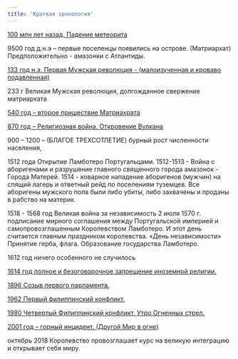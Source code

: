 ```yaml
---
title: 'Краткая хронология'
---
```


   [100 млн лет назад. Падение метеорита](http://lambopedia.ru/svyashennoe-korolevstvo-lambotero/khronologiya-korolevstva/kratkaya-khronologiya/padenie-meteorita)



9500 год д.н.э – первые поселенцы появились на острове. (Матриархат) Предположительно - амазонки с Атлантиды.






   [133 год н.э. Первая Мужская революция - (малоизученная и кроваво подавленная)](http://lambopedia.ru/svyashennoe-korolevstvo-lambotero/khronologiya-korolevstva/kratkaya-khronologiya/pervaya-muzhskaya-revolyuciya)
   


233 г Великая Мужская революция, долгожданное свержение матриархата




   [540 год – второе пришествие Матриахрата](http://lambopedia.ru/svyashennoe-korolevstvo-lambotero/khronologiya-korolevstva/kratkaya-khronologiya/vtoroe-prishestvie-matriarkhata)





   [870 год – Религиозная война. Откровение Вулкана](http://lambopedia.ru/svyashennoe-korolevstvo-lambotero/khronologiya-korolevstva/kratkaya-khronologiya/otkrovenie-vulkana)





900 – 1200 – (БЛАГОЕ ТРЕХСОТЛЕТИЕ) бурный рост численности населения,



1512 года Открытие Ламботеро Португальцами.
1512-1513 - Война с аборигенами и разрушение главного священного города амазонок - Города Матерей.
1514 - коварное нападение аборигенов (мужчин) на спящий лагерь и ответный рейд по поселениям туземцев. Все аборигены мужского пола были либо убиты, либо захвачены и проданы в рабство на материк.


1518 - 1568 год Великая война за независимость
    2 июля 1570 г. подписание мирного соглашения между Португальской империей и самопровозглашенным Королевством Ламботеро. И этот день считается главным праздником королевства. «День независимости» Принятие герба, флага. Образование государства Ламботеро.


1612 год ничего особенного не случилось

[1614 год полное и безоговорочное запрещение иноземной религии.](http://lambopedia.ru/svyashennoe-korolevstvo-lambotero/khronologiya-korolevstva/kratkaya-khronologiya/zapreshenie-iznozemnoi-religii)





   [1896 Созыв первого парламента.](http://lambopedia.ru/svyashennoe-korolevstvo-lambotero/khronologiya-korolevstva/kratkaya-khronologiya/sozyv-pervogo-parlamenta)







[1962 Первый филиппинский конфликт.](http://lambopedia.ru/svyashennoe-korolevstvo-lambotero/khronologiya-korolevstva/kratkaya-khronologiya/pervyi-filippinskii-konflikt)








   [1980 Четвертый Филиппинский конфликт. Утро Огненных стрел.](http://lambopedia.ru/svyashennoe-korolevstvo-lambotero/khronologiya-korolevstva/kratkaya-khronologiya/chetvertyi-filippinskii-konflikt) 




   [2001 год – горный инцидент. (Другой Мир в огне)](http://lambopedia.ru/svyashennoe-korolevstvo-lambotero/khronologiya-korolevstva/kratkaya-khronologiya/gornyi-incident)




октябрь 2018  Королевство провозглашает курс на великую интеграцию и открывает себя миру.